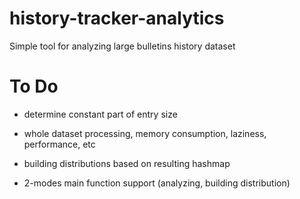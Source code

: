 history-tracker-analytics
=========================

Simple tool for analyzing large bulletins history dataset


To Do
=====
- determine constant part of entry size
- whole dataset processing, memory consumption, laziness, performance, etc

- building distributions based on resulting hashmap 
- 2-modes main function support (analyzing, building distribution)